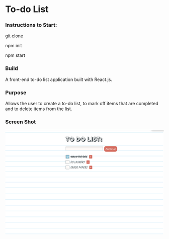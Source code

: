 # To-do List

### Instructions to Start:

git clone

npm init

npm start

### Build

A front-end to-do list application built with React.js. 

### Purpose

Allows the user to create a to-do list, to mark off items that are completed and to delete items from the list. 

### Screen Shot
 
![screen shot](./src/todolistScreenShot.png "Screen Shot")

